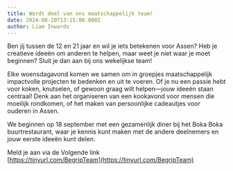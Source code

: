 ```yaml
---
title: Wordt deel van ons maatschappelijk team!
date: 2024-08-20T13:15:00.000Z
author: Liam Inwards
---
```

Ben jij tussen de 12 en 21 jaar en wil je iets betekenen voor Assen? Heb je creatieve ideeën om anderen te helpen, maar weet je niet waar je moet beginnen? Sluit je dan aan bij ons wekelijkse team!

Elke woensdagavond komen we samen om in groepjes maatschappelijk impactvolle projecten te bedenken en uit te voeren. Of je nu een passie hebt voor koken, knutselen, of gewoon graag wilt helpen—jouw ideeën staan centraal! Denk aan het organiseren van een kookavond voor mensen die moeilijk rondkomen, of het maken van persoonlijke cadeautjes voor ouderen in Assen.

We beginnen op 18 september met een gezamenlijk diner bij het Boka Boka buurtrestaurant, waar je kennis kunt maken met de andere deelnemers en jouw eerste ideeën kunt delen.

Meld je aan via de Volgende link <br/>
[https://tinyurl.com/BegripTeam](https://tinyurl.com/BegripTeam)
